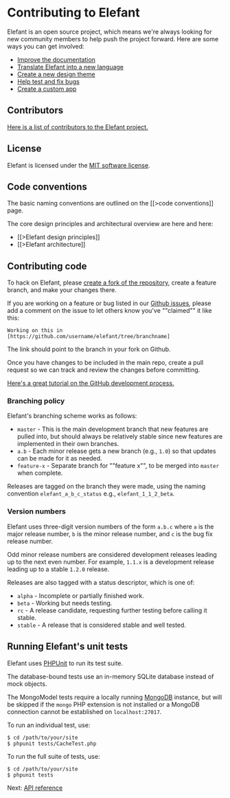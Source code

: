 # Contributing to Elefant

Elefant is an open source project, which means we're always looking for new community members to help push the project forward. Here are some ways you can get involved:

* [Improve the documentation](https://github.com/jbroadway/elefant-docs#elefant-documentation-project)
* [Translate Elefant into a new language](/docs/2.0/developers/contributing-to-elefant/translations)
* [Create a new design theme](/docs/2.0/designers/sharing-your-themes)
* [Help test and fix bugs](https://github.com/jbroadway/elefant/issues?_=1336681340159&state=open)
* [Create a custom app](/docs/2.0/developers/contributing-to-elefant/custom-apps)

## Contributors

[Here is a list of contributors to the Elefant project.](/docs/2.0/developers/contributing-to-elefant/contributors)

## License

Elefant is licensed under the [MIT software license](/docs/2.0/developers/contributing-to-elefant/license).

## Code conventions

The basic naming conventions are outlined on the [[>code conventions]] page.

The core design principles and architectural overview are here and here:

* [[>Elefant design principles]]
* [[>Elefant architecture]]

## Contributing code

To hack on Elefant, please [create a fork of the repository](http://github.com/jbroadway/elefant), create a feature branch, and make your changes there.

If you are working on a feature or bug listed in our [Github issues](https://github.com/jbroadway/elefant/issues?_=1336681340159&state=open), please add a comment on the issue to let others know you've ""claimed"" it like this:

	Working on this in [https://github.com/username/elefant/tree/branchname]

The link should point to the branch in your fork on Github.

Once you have changes to be included in the main repo, create a pull request so we can track and review the changes before committing.

[Here's a great tutorial on the GitHub development process.](http://gun.io/blog/how-to-github-fork-branch-and-pull-request/)

### Branching policy

Elefant's branching scheme works as follows:

* `master` - This is the main development branch that new features are pulled into, but should always be relatively stable since new features are implemented in their own branches.
* `a.b` - Each minor release gets a new branch (e.g., `1.0`) so that updates can be made for it as needed.
* `feature-x` - Separate branch for ""feature x"", to be merged into `master` when complete.

Releases are tagged on the branch they were made, using the naming convention `elefant_a_b_c_status` e.g., `elefant_1_1_2_beta`.

### Version numbers

Elefant uses three-digit version numbers of the form `a.b.c` where `a` is the major release number, `b` is the minor release number, and `c` is the bug fix release number.

Odd minor release numbers are considered development releases leading up to the next even number. For example, `1.1.x` is a development release leading up to a stable `1.2.0` release.

Releases are also tagged with a status descriptor, which is one of:

* `alpha` - Incomplete or partially finished work.
* `beta` - Working but needs testing.
* `rc` - A release candidate, requesting further testing before calling it stable.
* `stable` - A release that is considered stable and well tested.

## Running Elefant's unit tests

Elefant uses [PHPUnit](http://www.phpunit.de/manual/current/en/index.html) to run its test suite.

The database-bound tests use an in-memory SQLite database instead of mock objects.

The MongoModel tests require a locally running [MongoDB](http://www.mongodb.org/) instance, but will be skipped if the `mongo` PHP extension is not installed or a MongoDB connection cannot be established on `localhost:27017`.

To run an individual test, use:

	$ cd /path/to/your/site
	$ phpunit tests/CacheTest.php

To run the full suite of tests, use:

	$ cd /path/to/your/site
	$ phpunit tests

Next: [API reference](http://api.elefantcms.com/)
